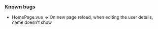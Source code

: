 ### Known bugs

- HomePage.vue -> On new page reload, when editing the user details, name doesn't show
